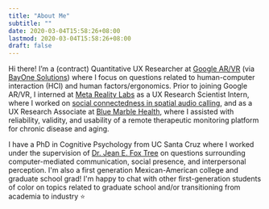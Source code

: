 ```yaml
---
title: "About Me"
subtitle: ""
date: 2020-03-04T15:58:26+08:00
lastmod: 2020-03-04T15:58:26+08:00
draft: false
---
```



  Hi there! I’m a (contract) Quantitative UX Researcher at [Google AR/VR](https://arvr.google.com) (via [BayOne Solutions]([https://www.scalence.com](https://www.linkedin.com/company/bayone-solutions/))) where I focus on questions related to human-computer interaction (HCI) and human factors/ergonomics. Prior to joining Google AR/VR, I interned at [Meta Reality Labs](https://about.fb.com/news/2020/09/facebook-reality-labs-research-future-of-audio) as a UX Research Scientist Intern, where I worked on [social connectedness in spatial audio calling](https://www.sciencedirect.com/science/article/pii/S2451958824000848?via%3Dihub), and as a UX Research Associate at [Blue Marble Health](https://bluemarblehealthco.com), where I assisted with reliability, validity, and usability of a remote therapeutic monitoring platform for chronic disease and aging.

  I have a PhD in Cognitive Psychology from UC Santa Cruz where I worked under the supervision of [Dr. Jean E. Fox Tree](https://foxtree.sites.ucsc.edu) on questions surrounding computer-mediated communication, social presence, and interpersonal perception. I'm also a first generation Mexican-American college and graduate school grad! I'm happy to chat with other first-generation students of color on topics related to graduate school and/or transitioning from academia to industry ⭐️




